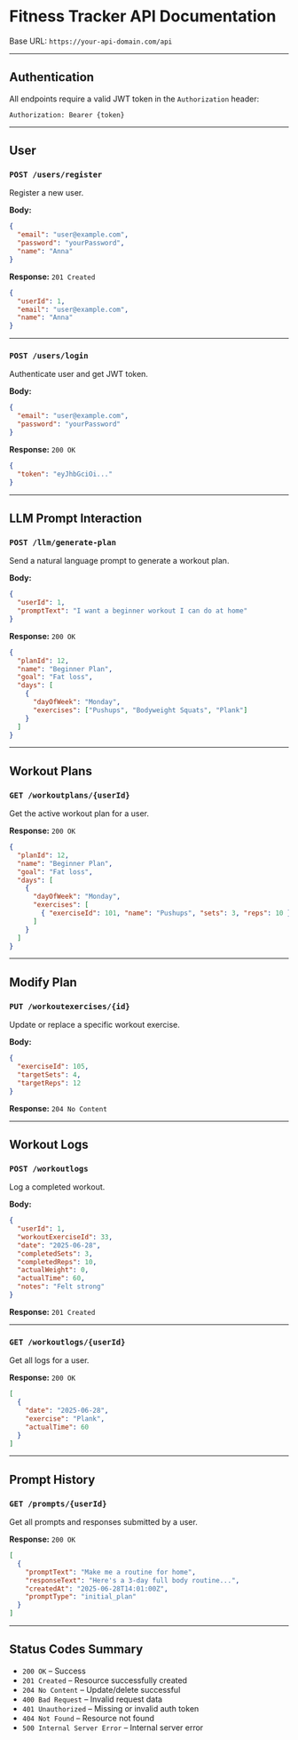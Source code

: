 # Fitness Tracker API Documentation

Base URL: `https://your-api-domain.com/api`

---

## Authentication

All endpoints require a valid JWT token in the `Authorization` header:

```
Authorization: Bearer {token}
```

---

## User

### `POST /users/register`

Register a new user.

**Body:**

```json
{
  "email": "user@example.com",
  "password": "yourPassword",
  "name": "Anna"
}
```

**Response:** `201 Created`

```json
{
  "userId": 1,
  "email": "user@example.com",
  "name": "Anna"
}
```

---

### `POST /users/login`

Authenticate user and get JWT token.

**Body:**

```json
{
  "email": "user@example.com",
  "password": "yourPassword"
}
```

**Response:** `200 OK`

```json
{
  "token": "eyJhbGciOi..."
}
```

---

## LLM Prompt Interaction

### `POST /llm/generate-plan`

Send a natural language prompt to generate a workout plan.

**Body:**

```json
{
  "userId": 1,
  "promptText": "I want a beginner workout I can do at home"
}
```

**Response:** `200 OK`

```json
{
  "planId": 12,
  "name": "Beginner Plan",
  "goal": "Fat loss",
  "days": [
    {
      "dayOfWeek": "Monday",
      "exercises": ["Pushups", "Bodyweight Squats", "Plank"]
    }
  ]
}
```

---

## Workout Plans

### `GET /workoutplans/{userId}`

Get the active workout plan for a user.

**Response:** `200 OK`

```json
{
  "planId": 12,
  "name": "Beginner Plan",
  "goal": "Fat loss",
  "days": [
    {
      "dayOfWeek": "Monday",
      "exercises": [
        { "exerciseId": 101, "name": "Pushups", "sets": 3, "reps": 10 }
      ]
    }
  ]
}
```

---

## Modify Plan

### `PUT /workoutexercises/{id}`

Update or replace a specific workout exercise.

**Body:**

```json
{
  "exerciseId": 105,
  "targetSets": 4,
  "targetReps": 12
}
```

**Response:** `204 No Content`

---

## Workout Logs

### `POST /workoutlogs`

Log a completed workout.

**Body:**

```json
{
  "userId": 1,
  "workoutExerciseId": 33,
  "date": "2025-06-28",
  "completedSets": 3,
  "completedReps": 10,
  "actualWeight": 0,
  "actualTime": 60,
  "notes": "Felt strong"
}
```

**Response:** `201 Created`

---

### `GET /workoutlogs/{userId}`

Get all logs for a user.

**Response:** `200 OK`

```json
[
  {
    "date": "2025-06-28",
    "exercise": "Plank",
    "actualTime": 60
  }
]
```

---

## Prompt History

### `GET /prompts/{userId}`

Get all prompts and responses submitted by a user.

**Response:** `200 OK`

```json
[
  {
    "promptText": "Make me a routine for home",
    "responseText": "Here's a 3-day full body routine...",
    "createdAt": "2025-06-28T14:01:00Z",
    "promptType": "initial_plan"
  }
]
```

---

## Status Codes Summary

- `200 OK` – Success
- `201 Created` – Resource successfully created
- `204 No Content` – Update/delete successful
- `400 Bad Request` – Invalid request data
- `401 Unauthorized` – Missing or invalid auth token
- `404 Not Found` – Resource not found
- `500 Internal Server Error` – Internal server error

